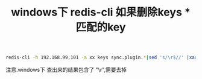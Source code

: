 ﻿---
title: windows下 redis-cli 如果删除keys * 匹配的key
tags:
- key
- windows
---

``` bash
redis-cli -h 192.168.99.101 -a xx keys sync.plugin.*|sed 's/\r$//' |xargs redis-cli -h 192.168.99.101 -a xx DEL
```

注意.windows下 查出来的结果包含了 "\r",需要去掉

